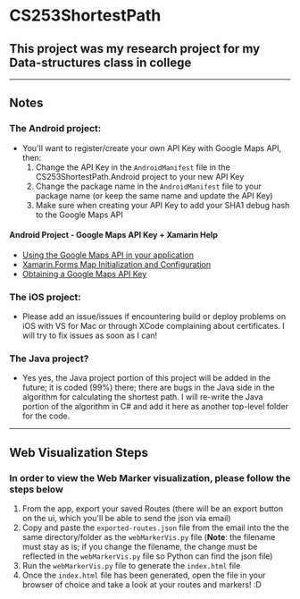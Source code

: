 # CS253ShortestPath

## This project was my research project for my Data-structures class in college

---

## **Notes**
### The **Android project**:
  - You'll want to register/create your own API Key with Google Maps API, then:
    1. Change the API Key in the ```AndroidManifest``` file in the CS253ShortestPath.Android project to your new API Key
    2. Change the package name in the ```AndroidManifest``` file to your package name (or keep the same name and update the API Key)
    3. Make sure when creating your API Key to add your SHA1 debug hash to the Google Maps API

#### Android Project - Google Maps API Key + Xamarin Help
- [Using the Google Maps API in your application](https://docs.microsoft.com/en-us/xamarin/android/platform/maps-and-location/maps/maps-api)
- [Xamarin.Forms Map Initialization and Configuration](https://docs.microsoft.com/en-us/xamarin/xamarin-forms/user-interface/map/setup)
- [Obtaining a Google Maps API Key](https://docs.microsoft.com/en-us/xamarin/android/platform/maps-and-location/maps/obtaining-a-google-maps-api-key?tabs=windows)

### The **iOS project**:
- Please add an issue/issues if encountering build or deploy problems on iOS with VS for Mac or through XCode complaining about certificates. I will try to fix issues as soon as I can!

### The **Java project**?
- Yes yes, the Java project portion of this project will be added in the future; it is coded (99%) there; there are bugs in the Java side in the algorithm for calculating the shortest path. I will re-write the Java portion of the algorithm in C# and add it here as another top-level folder for the code.

---

## **Web Visualization Steps**
### In order to view the Web Marker visualization, please follow the steps below

1. From the app, export your saved Routes (there will be an export button on the ui, which you'll be able to send the json via email)
2. Copy and paste the ```exported-routes.json``` file from the email into the the same directory/folder as the ```webMarkerVis.py``` file  (**Note**: the filename must stay as is; if you change the filename, the change must be reflected in the ```webMarkerVis.py``` file so Python can find the json file)
3. Run the ```webMarkerVis.py``` file to generate the ```index.html``` file
4. Once the ```index.html``` file has been generated, open the file in your browser of choice and take a look at your routes and markers! :D